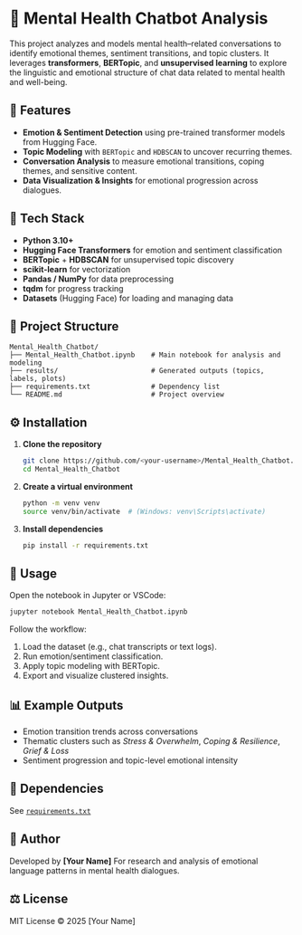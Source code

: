 # 🧠 Mental Health Chatbot Analysis

This project analyzes and models mental health–related conversations to identify emotional themes, sentiment transitions, and topic clusters. It leverages **transformers**, **BERTopic**, and **unsupervised learning** to explore the linguistic and emotional structure of chat data related to mental health and well-being.

## 🚀 Features
- **Emotion & Sentiment Detection** using pre-trained transformer models from Hugging Face.
- **Topic Modeling** with `BERTopic` and `HDBSCAN` to uncover recurring themes.
- **Conversation Analysis** to measure emotional transitions, coping themes, and sensitive content.
- **Data Visualization & Insights** for emotional progression across dialogues.

## 🧰 Tech Stack
- **Python 3.10+**
- **Hugging Face Transformers** for emotion and sentiment classification
- **BERTopic** + **HDBSCAN** for unsupervised topic discovery
- **scikit-learn** for vectorization
- **Pandas / NumPy** for data preprocessing
- **tqdm** for progress tracking
- **Datasets** (Hugging Face) for loading and managing data

## 📁 Project Structure
```
Mental_Health_Chatbot/
├── Mental_Health_Chatbot.ipynb    # Main notebook for analysis and modeling
├── results/                       # Generated outputs (topics, labels, plots)
├── requirements.txt               # Dependency list
└── README.md                      # Project overview
```

## ⚙️ Installation

1. **Clone the repository**
   ```bash
   git clone https://github.com/<your-username>/Mental_Health_Chatbot.git
   cd Mental_Health_Chatbot
   ```

2. **Create a virtual environment**
   ```bash
   python -m venv venv
   source venv/bin/activate  # (Windows: venv\Scripts\activate)
   ```

3. **Install dependencies**
   ```bash
   pip install -r requirements.txt
   ```

## 🧪 Usage
Open the notebook in Jupyter or VSCode:
```bash
jupyter notebook Mental_Health_Chatbot.ipynb
```

Follow the workflow:
1. Load the dataset (e.g., chat transcripts or text logs).
2. Run emotion/sentiment classification.
3. Apply topic modeling with BERTopic.
4. Export and visualize clustered insights.

## 📊 Example Outputs
- Emotion transition trends across conversations
- Thematic clusters such as *Stress & Overwhelm*, *Coping & Resilience*, *Grief & Loss*
- Sentiment progression and topic-level emotional intensity

## 🧩 Dependencies
See [`requirements.txt`](./requirements.txt)

## 🧠 Author
Developed by **[Your Name]**
For research and analysis of emotional language patterns in mental health dialogues.

## ⚖️ License
MIT License © 2025 [Your Name]
